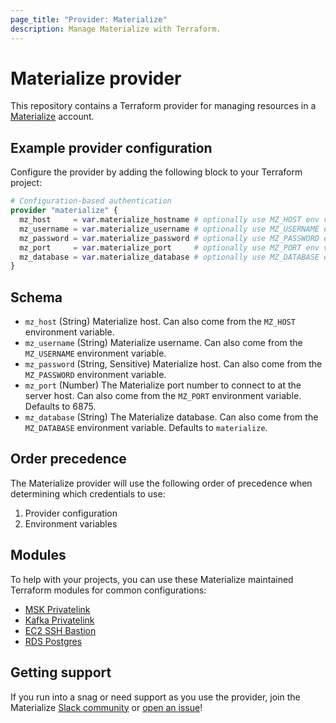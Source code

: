 ```yaml
---
page_title: "Provider: Materialize"
description: Manage Materialize with Terraform.
---
```


# Materialize provider

This repository contains a Terraform provider for managing resources in a [Materialize](https://materialize.com/) account.

## Example provider configuration

Configure the provider by adding the following block to your Terraform project:

```terraform
# Configuration-based authentication
provider "materialize" {
  mz_host     = var.materialize_hostname # optionally use MZ_HOST env var
  mz_username = var.materialize_username # optionally use MZ_USERNAME env var
  mz_password = var.materialize_password # optionally use MZ_PASSWORD env var
  mz_port     = var.materialize_port     # optionally use MZ_PORT env var
  mz_database = var.materialize_database # optionally use MZ_DATABASE env var
}
```

## Schema

* `mz_host` (String) Materialize host. Can also come from the `MZ_HOST` environment variable.
* `mz_username` (String) Materialize username. Can also come from the `MZ_USERNAME` environment variable.
* `mz_password` (String, Sensitive) Materialize host. Can also come from the `MZ_PASSWORD` environment variable.
* `mz_port` (Number) The Materialize port number to connect to at the server host. Can also come from the `MZ_PORT` environment variable. Defaults to 6875.
* `mz_database` (String) The Materialize database. Can also come from the `MZ_DATABASE` environment variable. Defaults to `materialize`.

## Order precedence

The Materialize provider will use the following order of precedence when determining which credentials to use:
1. Provider configuration
2. Environment variables

## Modules

To help with your projects, you can use these Materialize maintained Terraform modules for common configurations:

* [MSK Privatelink](https://registry.terraform.io/modules/MaterializeInc/msk-privatelink/aws/latest)
* [Kafka Privatelink](https://registry.terraform.io/modules/MaterializeInc/kafka-privatelink/aws/latest)
* [EC2 SSH Bastion](https://registry.terraform.io/modules/MaterializeInc/ec2-ssh-bastion/aws/latest)
* [RDS Postgres](https://registry.terraform.io/modules/MaterializeInc/rds-postgres/aws/latest)

## Getting support

If you run into a snag or need support as you use the provider, join the Materialize [Slack community](https://materialize.com/s/chat) or [open an issue](https://github.com/MaterializeInc/terraform-provider-materialize/issues)!
